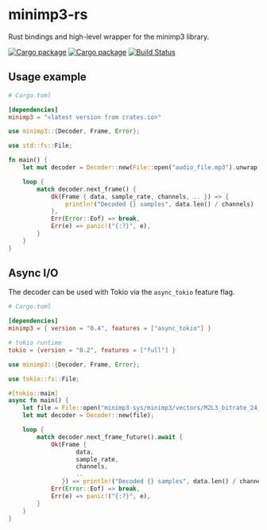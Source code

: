 # minimp3-rs

Rust bindings and high-level wrapper for the minimp3 library.

[![Cargo package](https://img.shields.io/crates/v/minimp3.svg)](https://crates.io/crates/minimp3)
[![Cargo package](https://img.shields.io/crates/d/minimp3.svg)](https://crates.io/crates/minimp3)
[![Build Status](https://travis-ci.org/germangb/minimp3-rs.svg?branch=master)](https://travis-ci.org/germangb/minimp3-rs)

## Usage example

```toml
# Cargo.toml

[dependencies]
minimp3 = "<latest version from crates.io>"
```

```rust
use minimp3::{Decoder, Frame, Error};

use std::fs::File;

fn main() {
    let mut decoder = Decoder::new(File::open("audio_file.mp3").unwrap());

    loop {
        match decoder.next_frame() {
            Ok(Frame { data, sample_rate, channels, .. }) => {
                println!("Decoded {} samples", data.len() / channels)
            },
            Err(Error::Eof) => break,
            Err(e) => panic!("{:?}", e),
        }
    }
}
```

## Async I/O

The decoder can be used with Tokio via the `async_tokio` feature flag.

```toml
# Cargo.toml

[dependencies]
minimp3 = { version = "0.4", features = ["async_tokio"] }

# tokio runtime
tokio = {version = "0.2", features = ["full"] }
```

```rust
use minimp3::{Decoder, Frame, Error};

use tokio::fs::File;

#[tokio::main]
async fn main() {
    let file = File::open("minimp3-sys/minimp3/vectors/M2L3_bitrate_24_all.bit").await.unwrap();
    let mut decoder = Decoder::new(file);

    loop {
        match decoder.next_frame_future().await {
            Ok(Frame {
                   data,
                   sample_rate,
                   channels,
                   ..
               }) => println!("Decoded {} samples", data.len() / channels),
            Err(Error::Eof) => break,
            Err(e) => panic!("{:?}", e),
        }
    }
}
```
